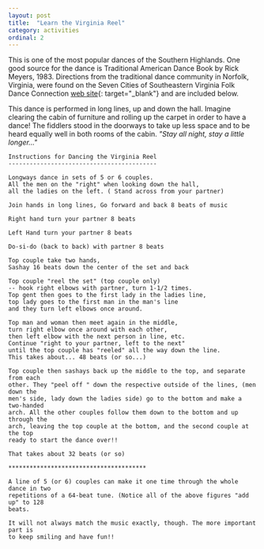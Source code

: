 ```yaml
---
layout: post
title:  "Learn the Virginia Reel"
category: activities
ordinal: 2
---
```


This is one of the most popular dances of the Southern Highlands. One good
source for the dance is Traditional American Dance Book by Rick Meyers, 1983.
Directions from the traditional dance community in Norfolk, Virginia, were found
on the Seven Cities of Southeastern Virginia Folk Dance Connection
[web site](https://web.archive.org/web/20040214121457/http://www.norfolk.folkdancer.com/VAReel.htm){: target="_blank"}
and are included below.

This dance is performed in long lines, up and down the hall.
Imagine clearing the cabin of furniture and rolling up the carpet in order to
have a dance! The fiddlers stood in the doorways to take up less space and to be
heard equally well in both rooms of the cabin. _"Stay all night, stay a little
longer..."_

```
Instructions for Dancing the Virginia Reel
------------------------------------------

Longways dance in sets of 5 or 6 couples. 
All the men on the "right" when looking down the hall,
all the ladies on the left. ( Stand across from your partner)

Join hands in long lines, Go forward and back 8 beats of music

Right hand turn your partner 8 beats

Left Hand turn your partner 8 beats

Do-si-do (back to back) with partner 8 beats

Top couple take two hands,
Sashay 16 beats down the center of the set and back 

Top couple "reel the set" (top couple only)
-- hook right elbows with partner, turn 1-1/2 times. 
Top gent then goes to the first lady in the ladies line,
top lady goes to the first man in the man's line 
and they turn left elbows once around.

Top man and woman then meet again in the middle, 
turn right elbow once around with each other,
then left elbow with the next person in line, etc.
Continue "right to your partner, left to the next"
until the top couple has "reeled" all the way down the line.
This takes about... 48 beats (or so...)

Top couple then sashays back up the middle to the top, and separate from each
other. They "peel off " down the respective outside of the lines, (men down the
men's side, lady down the ladies side) go to the bottom and make a two-handed
arch. All the other couples follow them down to the bottom and up through the
arch, leaving the top couple at the bottom, and the second couple at the top
ready to start the dance over!!

That takes about 32 beats (or so)

***************************************

A line of 5 (or 6) couples can make it one time through the whole dance in two
repetitions of a 64-beat tune. (Notice all of the above figures "add up" to 128
beats.

It will not always match the music exactly, though. The more important part is
to keep smiling and have fun!!
```
